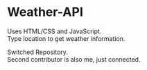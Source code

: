 # Weather-API
Uses HTML/CSS and JavaScript.<br>
Type location to get weather information.<br>

Switched Repository.<br>
Second contributor is also me, just connected.
